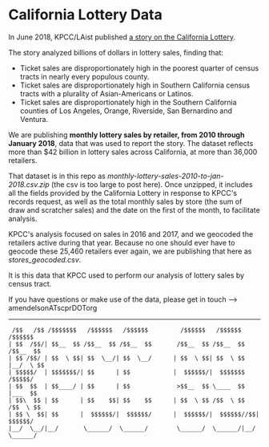 # California Lottery Data

In June 2018, KPCC/LAist published [a story on the California Lottery](http://laist.com/2018/06/19/lottery.php).

The story analyzed billions of dollars in lottery sales, finding that:

* Ticket sales are disproportionately high in the poorest quarter of census tracts in nearly every populous county.
* Ticket sales are disproportionately high in Southern California census tracts with a plurality of Asian-Americans or Latinos.
* Ticket sales are disproportionately high in the Southern California counties of Los Angeles, Orange, Riverside, San Bernardino and Ventura.

We are publishing **monthly lottery sales by retailer, from 2010 through January 2018**, data that was used to report the story. The dataset reflects more than $42 billion in lottery sales across California, at more than 36,000 retailers.

That dataset is in this repo as *monthly-lottery-sales-2010-to-jan-2018.csv.zip* (the csv is too large to post here). Once unzipped, it includes all the fields provided by the California Lottery in response to KPCC's records request, as well as the total monthly sales by store (the sum of draw and scratcher sales) and the date on the first of the month, to facilitate analysis.

KPCC's analysis focused on sales in 2016 and 2017, and we geocoded the retailers active during that year. Because no one should ever have to geocode these 25,460 retailers ever again, we are publishing that here as *stores_geocoded.csv*.

It is this data that KPCC used to perform our analysis of lottery sales by census tract.

If you have questions or make use of the data, please get in touch --> amendelsonATscprDOTorg

----


```
 /$$   /$$ /$$$$$$$   /$$$$$$   /$$$$$$         /$$$$$$   /$$$$$$      /$$$$$$ 
| $$  /$$/| $$__  $$ /$$__  $$ /$$__  $$       /$$__  $$ /$$__  $$    /$$__  $$
| $$ /$$/ | $$  \ $$| $$  \__/| $$  \__/      | $$  \ $$| $$  \ $$   |__/  \ $$
| $$$$$/  | $$$$$$$/| $$      | $$            |  $$$$$$/|  $$$$$$$      /$$$$$/
| $$  $$  | $$____/ | $$      | $$             >$$__  $$ \____  $$     |___  $$
| $$\  $$ | $$      | $$    $$| $$    $$      | $$  \ $$ /$$  \ $$    /$$  \ $$
| $$ \  $$| $$      |  $$$$$$/|  $$$$$$/      |  $$$$$$/|  $$$$$$//$$|  $$$$$$/
|__/  \__/|__/       \______/  \______/        \______/  \______/|__/ \______/ 
```                                   
                                        
